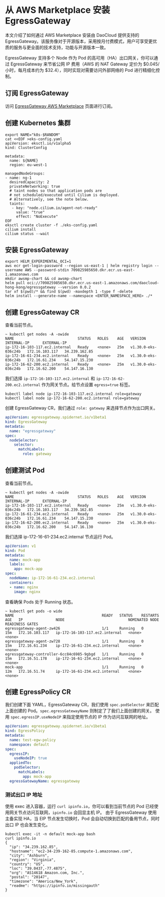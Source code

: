 # 从 AWS Marketplace 安装 EgressGateway

本文介绍了如何通过 AWS Marketplace 安装由 DaoCloud 提供支持的 EgressGateway。该服务像对于开源版本，采用按月付费模式，用户可享受更优质的服务与更全面的技术支持，功能与开源版本一致。

EgressGateway 支持多个 Node 作为 Pod 的高可用（HA）出口网关，你可以通过 EgressGateway 来节省公网 IP 费用（AWS 的 NAT Gateway 定价为 $0.045/小时，每月成本约为 $32.4），同时实现对需要访问外部网络的 Pod 进行精细化控制。

## 订阅 EgressGateway

访问 [EgressGateway AWS Marketplace](https://aws.amazon.com/marketplace/pp/prodview-b5ip2fo7qduma/) 页面进行订阅。

## 创建 Kubernetes 集群

```shell
export NAME="k8s-$RANDOM"
cat <<EOF >eks-config.yaml
apiVersion: eksctl.io/v1alpha5
kind: ClusterConfig

metadata:
  name: ${NAME}
  region: eu-west-1

managedNodeGroups:
- name: ng-1
  desiredCapacity: 2
  privateNetworking: true
  # taint nodes so that application pods are
  # not scheduled/executed until Cilium is deployed.
  # Alternatively, see the note below.
  taints:
   - key: "node.cilium.io/agent-not-ready"
     value: "true"
     effect: "NoExecute"
EOF
eksctl create cluster -f ./eks-config.yaml
cilium install
cilium status --wait
```

## 安装 EgressGateway

```shell
export HELM_EXPERIMENTAL_OCI=1
aws ecr get-login-password --region us-east-1 | helm registry login --username AWS --password-stdin 709825985650.dkr.ecr.us-east-1.amazonaws.com
mkdir awsmp-chart && cd awsmp-chart
helm pull oci://709825985650.dkr.ecr.us-east-1.amazonaws.com/daocloud-hong-kong/egressgateway --version 0.0.2
tar xf $(pwd)/* && find $(pwd) -maxdepth 1 -type f -delete
helm install --generate-name --namespace <ENTER_NAMESPACE_HERE> ./*
```

## 创建 EgressGateway CR

查看当前节点。

```shell
~ kubectl get nodes -A -owide
NAME                             STATUS   ROLES    AGE   VERSION               INTERNAL-IP      EXTERNAL-IP                         
ip-172-16-103-117.ec2.internal   Ready    <none>   25m   v1.30.0-eks-036c24b   172.16.103.117   34.239.162.85  
ip-172-16-61-234.ec2.internal    Ready    <none>   25m   v1.30.0-eks-036c24b   172.16.61.234    54.147.15.230
ip-172-16-62-200.ec2.internal    Ready    <none>   25m   v1.30.0-eks-036c24b   172.16.62.200    54.147.16.130  
```

我们选择 `ip-172-16-103-117.ec2.internal` 和 `ip-172-16-62-200.ec2.internal` 作为网关节点。给节点设置 `egress=true` 标签。

```shell
kubectl label node ip-172-16-103-117.ec2.internal role=gateway
kubectl label node ip-172-16-62-200.ec2.internal role=gateway
```

创建 EgressGateway CR，我们通过 `role: gateway` 来选择节点作为出口网关。

```yaml
apiVersion: egressgateway.spidernet.io/v1beta1
kind: EgressGateway
metadata:
  name: "egressgateway"
spec:
  nodeSelector:
    selector:
      matchLabels:
        role: gateway
```

## 创建测试 Pod

查看当前节点。

```shell
~ kubectl get nodes -A -owide
NAME                             STATUS   ROLES    AGE   VERSION               INTERNAL-IP      EXTERNAL-IP                         
ip-172-16-103-117.ec2.internal   Ready    <none>   25m   v1.30.0-eks-036c24b   172.16.103.117   34.239.162.85  
ip-172-16-61-234.ec2.internal    Ready    <none>   25m   v1.30.0-eks-036c24b   172.16.61.234    54.147.15.230
ip-172-16-62-200.ec2.internal    Ready    <none>   25m   v1.30.0-eks-036c24b   172.16.62.200    54.147.16.130  
```

我们选择 ip-172-16-61-234.ec2.internal 节点运行 Pod。

```yaml
apiVersion: v1
kind: Pod
metadata:
  name: mock-app
  labels:
    app: mock-app
spec:
  nodeName: ip-172-16-61-234.ec2.internal
  containers:
  - name: nginx
    image: nginx
```

查看确保 Pods 处于 Running 状态。

```shell
~ kubectl get pods -o wide
NAME                                        READY   STATUS    RESTARTS   AGE   IP               NODE                             NOMINATED NODE   READINESS GATES
egressgateway-agent-zw426                   1/1     Running   0          15m   172.16.103.117   ip-172-16-103-117.ec2.internal   <none>           <none>
egressgateway-agent-zw728                   1/1     Running   0          15m   172.16.61.234    ip-172-16-61-234.ec2.internal    <none>           <none>
egressgateway-controller-6cc84c6985-9gbgd   1/1     Running   0          15m   172.16.51.178    ip-172-16-61-234.ec2.internal    <none>           <none>
mock-app                                    1/1     Running   0          12m   172.16.51.74     ip-172-16-61-234.ec2.internal    <none>           <none>
```

## 创建 EgressPolicy CR

我们创建下面 YAML，EgressGateway CR，我们使用 `spec.podSelector` 来匹配上面创建的 Pod。`spec.egressGatewayName` 则制定了了我们上面创建的网关。
使用 `spec.egressIP.useNodeIP` 来指定使用节点的 IP 作为访问互联网的地址。

```yaml
apiVersion: egressgateway.spidernet.io/v1beta1
kind: EgressPolicy
metadata:
  name: test-egw-policy
  namespace: default
spec:
  egressIP:
    useNodeIP: true
  appliedTo:
    podSelector:
      matchLabels:
        app: mock-app
  egressGatewayName: egressgateway
```

### 测试出口 IP 地址

使用 exec 进入容器，运行 `curl ipinfo.io`，你可以看到当前节点的 Pod 已经使用网关节点访问互联网，`ipinfo.io` 会回显主机 IP。
由于 EgressGateway 使用主备实现 HA，当 EIP 节点发生切换时，Pod 会自动切换到匹配的备用节点，同时出口 IP 也会发生变化。

```shell
kubectl exec -it -n default mock-app bash
curl ipinfo.io
{
  "ip": "34.239.162.85",
  "hostname": "ec2-34-239-162-85.compute-1.amazonaws.com",
  "city": "Ashburn",
  "region": "Virginia",
  "country": "US",
  "loc": "39.0437,-77.4875",
  "org": "AS14618 Amazon.com, Inc.",
  "postal": "20147",
  "timezone": "America/New_York",
  "readme": "https://ipinfo.io/missingauth"
}
```
